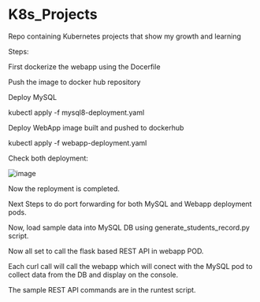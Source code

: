# K8s_Projects
Repo containing Kubernetes projects that show my growth and learning

Steps:

First dockerize the webapp using the Docerfile

Push the image to docker hub repository

Deploy MySQL

kubectl apply -f mysql8-deployment.yaml

Deploy WebApp image built and pushed to dockerhub

kubectl apply -f webapp-deployment.yaml

Check both deployment:

![image](https://github.com/user-attachments/assets/c7708f78-7d35-43c9-9a20-87282b5f73b0)

Now the reployment is completed.


Next Steps to do port forwarding for both MySQL and Webapp deployment pods.

Now, load sample data into MySQL DB using generate_students_record.py script.

Now all set to call the flask based REST API in webapp POD.

Each curl call will call the webapp which will conect with the MySQL pod to collect data from the DB and display on the console.

The sample REST API commands are in the runtest script.
